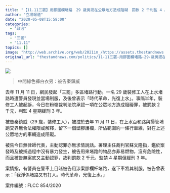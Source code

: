 ```yaml
---
title: "【11.11三罷】用膠圍欄堵路　29 歲男認在公眾地方造成阻礙　罰款 2 千判監 4 星期緩刑 3 年"
author: "立場報道"
date: "2020-05-08T15:58:00"
categories:
  - "政治"
tags:
  - "三罷"
  - "11.11"
topics: []
image: "http://web.archive.org/web/2021im_/https://assets.thestandnews.com/media/photos/Layer200_aetvn_ImNQgd2.png"
original_url: "thestandnews.com/politics/11-11三罷-用膠圍欄堵路-29-歲男認在公眾地方造成阻礙-罰款-2-千判監-4-星期緩刑-3-年"
---
```

![](http://web.archive.org/web/2021im_/https://assets.thestandnews.com/media/photos/Layer200_aetvn_ImNQgd2.png)
> 中間綠色褲白衣男：被告秦鎮威

去年 11 月 11 日，網民發起「三罷」多區堵路行動。一名 29 歲裝修工人在上水堵路時遭警員發現並當場制服，及後曾表示「時代革命，光復上水」。事隔半年，裝修工人被起訴，今日在粉嶺裁判法院承認一項在公眾地方造成阻礙罪，被罰款 2 千元，判監 4 星期緩刑 3 年。

被告秦鎮威（29 歲，裝修工人），被控於去年 11 月 11 日，在上水百和路與掃管埔跑交界無合法權限或解釋，留下一個塑膠護欄，所佔範圍約一條行車線，對在上述公眾地方的車輛造成阻礙。

被告今日無律師代表，主動認罪亦無求情說話。署理主任裁判官蘇文隆指，鑑於案發時及被捕過程中沒有暴力發生，被告用來堵路的物品亦非易燃物，沒有危險性，而且被告無案底又主動認罪，故判罰款 2 千元，監禁 4 星期但緩刑 3 年。

案情指，有警員在警車上目暏被告用涉案膠欄杆堵路，遂下車將其制服。被告曾表示：「我淨係堵路又冇打人。時代革命，光復上水。」

案件編號：FLCC 854/2020